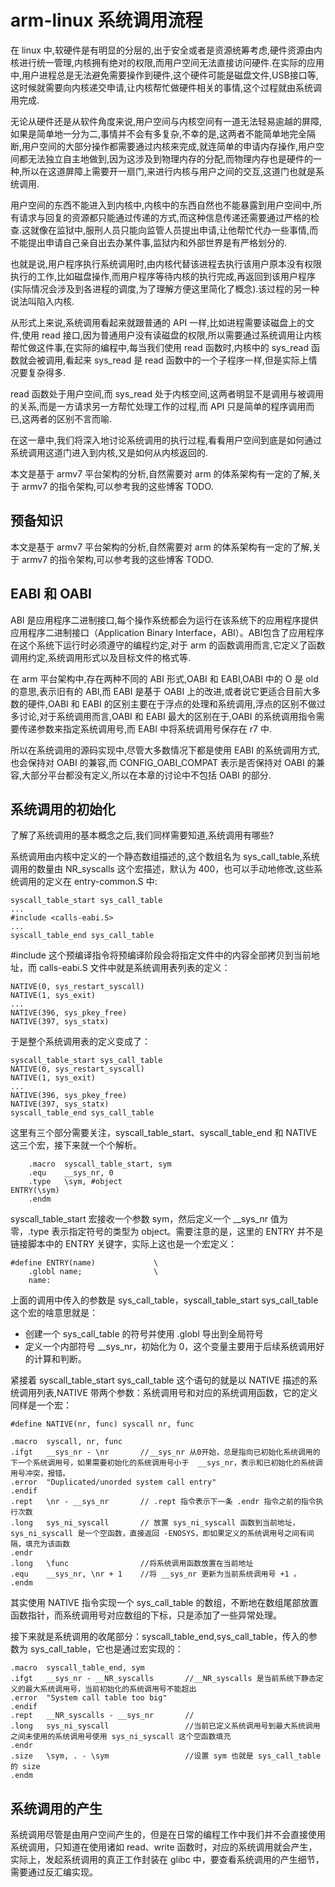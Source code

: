 # arm-linux 系统调用流程

在 linux 中,软硬件是有明显的分层的,出于安全或者是资源统筹考虑,硬件资源由内核进行统一管理,内核拥有绝对的权限,而用户空间无法直接访问硬件.在实际的应用中,用户进程总是无法避免需要操作到硬件,这个硬件可能是磁盘文件,USB接口等,这时候就需要向内核递交申请,让内核帮忙做硬件相关的事情,这个过程就由系统调用完成.  

无论从硬件还是从软件角度来说,用户空间与内核空间有一道无法轻易逾越的屏障,如果是简单地一分为二,事情并不会有多复杂,不幸的是,这两者不能简单地完全隔断,用户空间的大部分操作都需要通过内核来完成,就连简单的申请内存操作,用户空间都无法独立自主地做到,因为这涉及到物理内存的分配,而物理内存也是硬件的一种,所以在这道屏障上需要开一扇门,来进行内核与用户之间的交互,这道门也就是系统调用.  

用户空间的东西不能进入到内核中,内核中的东西自然也不能暴露到用户空间中,所有请求与回复的资源都只能通过传递的方式,而这种信息传递还需要通过严格的检查.这就像在监狱中,服刑人员只能向监管人员提出申请,让他帮忙代办一些事情,而不能提出申请自己亲自出去办某件事,监狱内和外部世界是有严格划分的.  

也就是说,用户程序执行系统调用时,由内核代替该进程去执行该用户原本没有权限执行的工作,比如磁盘操作,而用户程序等待内核的执行完成,再返回到该用户程序(实际情况会涉及到各进程的调度,为了理解方便这里简化了概念).该过程的另一种说法叫陷入内核.  

从形式上来说,系统调用看起来就跟普通的 API 一样,比如进程需要读磁盘上的文件,使用 read 接口,因为普通用户没有读磁盘的权限,所以需要通过系统调用让内核帮忙做这件事,在实际的编程中,每当我们使用 read 函数时,内核中的 sys_read 函数就会被调用,看起来 sys_read 是 read 函数中的一个子程序一样,但是实际上情况要复杂得多.  

read 函数处于用户空间,而 sys_read 处于内核空间,这两者明显不是调用与被调用的关系,而是一方请求另一方帮忙处理工作的过程,而 API 只是简单的程序调用而已,这两者的区别不言而喻.

在这一章中,我们将深入地讨论系统调用的执行过程,看看用户空间到底是如何通过系统调用这道门进入到内核,又是如何从内核返回的.   

本文是基于 armv7 平台架构的分析,自然需要对 arm 的体系架构有一定的了解,关于 armv7 的指令架构,可以参考我的这些博客 TODO.

## 预备知识
本文是基于 armv7 平台架构的分析,自然需要对 arm 的体系架构有一定的了解,关于 armv7 的指令架构,可以参考我的这些博客 TODO.

## EABI 和 OABI
ABI 是应用程序二进制接口,每个操作系统都会为运行在该系统下的应用程序提供应用程序二进制接口（Application Binary Interface，ABI）。ABI包含了应用程序在这个系统下运行时必须遵守的编程约定,对于 arm 的函数调用而言,它定义了函数调用约定,系统调用形式以及目标文件的格式等.  

在 arm 平台架构中,存在两种不同的 ABI 形式,OABI 和 EABI,OABI 中的 O 是 old 的意思,表示旧有的 ABI,而 EABI 是基于 OABI 上的改进,或者说它更适合目前大多数的硬件,OABI 和 EABI 的区别主要在于浮点的处理和系统调用,浮点的区别不做过多讨论,对于系统调用而言,OABI 和 EABI 最大的区别在于,OABI 的系统调用指令需要传递参数来指定系统调用号,而 EABI 中将系统调用号保存在 r7 中.  

所以在系统调用的源码实现中,尽管大多数情况下都是使用 EABI 的系统调用方式,也会保持对 OABI 的兼容,而 CONFIG_OABI_COMPAT 表示是否保持对 OABI 的兼容,大部分平台都没有定义,所以在本章的讨论中不包括 OABI 的部分.  

## 系统调用的初始化
了解了系统调用的基本概念之后,我们同样需要知道,系统调用有哪些?   

系统调用由内核中定义的一个静态数组描述的,这个数组名为 sys_call_table,系统调用的数量由 NR_syscalls 这个宏描述，默认为 400，也可以手动地修改,这些系统调用的定义在 entry-common.S 中:

```
syscall_table_start sys_call_table
...
#include <calls-eabi.S>
...
syscall_table_end sys_call_table
```

\#include 这个预编译指令将预编译阶段会将指定文件中的内容全部拷贝到当前地址，而 calls-eabi.S 文件中就是系统调用表列表的定义：

```
NATIVE(0, sys_restart_syscall)
NATIVE(1, sys_exit)
...
NATIVE(396, sys_pkey_free)
NATIVE(397, sys_statx)
```

于是整个系统调用表的定义变成了：

```
syscall_table_start sys_call_table
NATIVE(0, sys_restart_syscall)
NATIVE(1, sys_exit)
...
NATIVE(396, sys_pkey_free)
NATIVE(397, sys_statx)
syscall_table_end sys_call_table
```

这里有三个部分需要关注，syscall_table_start、syscall_table_end 和 NATIVE 这三个宏，接下来就一个个解析。  

```
	.macro	syscall_table_start, sym
	.equ	__sys_nr, 0
	.type	\sym, #object
ENTRY(\sym)
	.endm
```
syscall_table_start 宏接收一个参数 sym，然后定义一个 __sys_nr 值为零，.type 表示指定符号的类型为 object。需要注意的是，这里的 ENTRY 并不是链接脚本中的 ENTRY 关键字，实际上这也是一个宏定义：

```
#define ENTRY(name)				\
	.globl name;				\
	name:
```

上面的调用中传入的参数是 sys_call_table，syscall_table_start sys_call_table 这个宏的啥意思就是：
* 创建一个 sys_call_table 的符号并使用 .globl 导出到全局符号
* 定义一个内部符号 __sys_nr，初始化为 0，这个变量主要用于后续系统调用好的计算和判断。

紧接着 syscall_table_start sys_call_table 这个语句的就是以 NATIVE 描述的系统调用列表,NATIVE 带两个参数：系统调用号和对应的系统调用函数，它的定义同样是一个宏：

```
#define NATIVE(nr, func) syscall nr, func

.macro	syscall, nr, func
.ifgt	__sys_nr - \nr       //__sys_nr 从0开始，总是指向已初始化系统调用的下一个系统调用号，如果需要初始化的系统调用号小于  __sys_nr，表示和已初始化的系统调用号冲突，报错。  
.error	"Duplicated/unorded system call entry"
.endif
.rept	\nr - __sys_nr       // .rept 指令表示下一条 .endr 指令之前的指令执行次数
.long	sys_ni_syscall       // 放置 sys_ni_syscall 函数到当前地址，sys_ni_syscall 是一个空函数，直接返回 -ENOSYS，即如果定义的系统调用号之间有间隔，填充为该函数
.endr
.long	\func                //将系统调用函数放置在当前地址
.equ	__sys_nr, \nr + 1    //将 __sys_nr 更新为当前系统调用号 +1 。
.endm
```
其实使用 NATIVE 指令实现一个 sys_call_table 的数组，不断地在数组尾部放置函数指针，而系统调用号对应数组的下标，只是添加了一些异常处理。  

接下来就是系统调用的收尾部分：syscall_table_end,sys_call_table，传入的参数为 sys_call_table，它也是通过宏实现的：

```
.macro	syscall_table_end, sym
.ifgt	__sys_nr - __NR_syscalls       //__NR_syscalls 是当前系统下静态定义的最大系统调用号，当前初始化的系统调用号不能超出
.error	"System call table too big"
.endif
.rept	__NR_syscalls - __sys_nr       //
.long	sys_ni_syscall                 //当前已定义系统调用号到最大系统调用之间未使用的系统调用号使用 sys_ni_syscall 这个空函数填充 
.endr
.size	\sym, . - \sym                 //设置 sym 也就是 sys_call_table 的 size
.endm
```


## 系统调用的产生
系统调用尽管是由用户空间产生的，但是在日常的编程工作中我们并不会直接使用系统调用，只知道在使用诸如 read、write 函数时，对应的系统调用就会产生，实际上，发起系统调用的真正工作封装在 glibc 中，要查看系统调用的产生细节，需要通过反汇编实现。  








